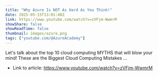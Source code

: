 ```yaml
---
title: "Why Azure Is NOT As Hard As You Think!"
date: 2025-05-15T13:01:48Z
link: https://www.youtube.com/watch?v=zVFjm-WwmrM
showShare: false
showReadTime: false
thumbnail: images/azure.png
tags: ["youtube.com/@AzureAcademy"]
---
```

Let's talk about the top 10 cloud computing MYTHS that will blow your mind! These are the Biggest Cloud Computing Mistakes ...

- Link to article: https://www.youtube.com/watch?v=zVFjm-WwmrM